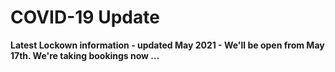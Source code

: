 # COVID-19 Update

**Latest Lockown information -  updated May 2021 - We'll be open from May 17th. We're taking bookings now ...**

